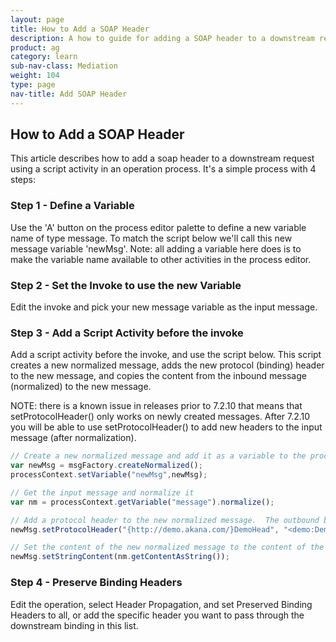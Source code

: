```yaml
---
layout: page
title: How to Add a SOAP Header
description: A how to guide for adding a SOAP header to a downstream request
product: ag
category: learn
sub-nav-class: Mediation
weight: 104
type: page
nav-title: Add SOAP Header
---
```


## How to Add a SOAP Header

This article describes how to add a soap header to a downstream request using a script activity in an operation process.  It's a simple process with 4 steps:

### Step 1 - Define a Variable
Use the 'A' button on the process editor palette to define a new variable name of type message.  To match the script below we'll call this new message variable 'newMsg'.  Note: all adding a variable here does is to make the variable name available to other activities in the process editor.

### Step 2 - Set the Invoke to use the new Variable
Edit the invoke and pick your new message variable as the input message.

### Step 3 - Add a Script Activity before the invoke
Add a script activity before the invoke, and use the script below.  This script creates a new normalized message, adds the new protocol (binding) header to the new message, and copies the content from the inbound message (normalized) to the new message.

NOTE: there is a known issue in releases prior to 7.2.10 that means that setProtocolHeader() only works on newly created messages.  After 7.2.10 you will be able to use setProtocolHeader() to add new headers to the input message (after normalization).

```javascript
// Create a new normalized message and add it as a variable to the process context
var newMsg = msgFactory.createNormalized();
processContext.setVariable("newMsg",newMsg);

// Get the input message and normalize it
var nm = processContext.getVariable("message").normalize();

// Add a protocol header to the new normalized message.  The outbound binding will add this to the SOAP envelope when it sends it
newMsg.setProtocolHeader("{http://demo.akana.com/}DemoHead", "<demo:Demohead xmlns:demo=\"http://demo.akana.com/DemoHeade_V_1_0\"/>");

// Set the content of the new normalized message to the content of the input message
newMsg.setStringContent(nm.getContentAsString());
```

### Step 4 - Preserve Binding Headers
Edit the operation, select Header Propagation, and set Preserved Binding Headers to all, or add the specific header you want to pass through the downstream binding in this list.